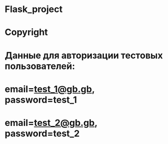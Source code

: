 # Flask_project

# Copyright

# Данные для авторизации тестовых пользователей:
# email=test_1@gb.gb, password=test_1
# email=test_2@gb.gb, password=test_2
